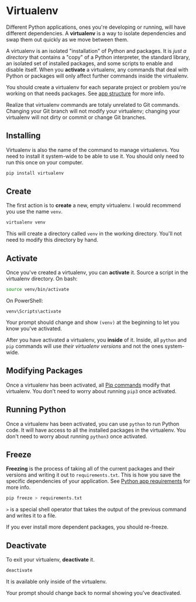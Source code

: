 # Virtualenv

Different Python applications, ones you're developing or running, will have different dependencies.
A **virtualenv** is a way to isolate dependencies and swap them out quickly as we move between them.

A virtualenv is an isolated "installation" of Python and packages.
It is _just a directory_ that contains a "copy" of a Python interpreter, the standard library, an isolated set of installed packages, and some scripts to enable and disable itself.
When you **activate** a virtualenv, any commands that deal with Python or packages will only affect further commands inside the virtualenv.

You should create a virtualenv for each separate project or problem you're working on that needs packages.
See [app structure](/notes/py-app-structure.md) for more info.

Realize that virtualenv commands are totaly unrelated to Git commands.
Changing your Git branch will not modify your virtualenv; changing your virtualenv will not dirty or commit or change Git branches.

## Installing

Virtualenv is also the name of the command to manage virtualenvs.
You need to install it system-wide to be able to use it.
You should only need to run this once on your computer.

```bash
pip install virtualenv
```

## Create

The first action is to **create** a new, empty virtualenv.
I would recommend you use the name `venv`.

```bash
virtualenv venv
```

This will create a directory called `venv` in the working directory.
You'll not need to modify this directory by hand.

## Activate

Once you've created a virtualenv, you can **activate** it.
Source a script in the virtualenv directory.
On bash:

```bash
source venv/bin/activate
```

On PowerShell:

```
venv\Scripts\activate
```

Your prompt should change and show `(venv)` at the beginning to let you know you've activated.

After you have activated a virtualenv, you **inside** of it.
Inside, all `python` and `pip` commands will use _their virtualenv versions_ and not the ones system-wide.

## Modifying Packages

Once a virtualenv has been activated, all [Pip commands](/notes/py-pip.md) modify that virtualenv.
You don't need to worry about running `pip3` once activated.

## Running Python

Once a virtualenv has been activated, you can use `python` to run Python code.
It will have access to all the installed packages in the virtualenv.
You don't need to worry about running `python3` once activated.

## Freeze

**Freezing** is the process of taking all of the current packages and their versions and writing it out to `requirements.txt`.
This is how you save the specific dependencies of your application.
See [Python app requirements](/notes/py-app-requirements.md) for more info.

```bash
pip freeze > requirements.txt
```

`>` is a special shell operator that takes the output of the previous command and writes it to a file.

If you ever install more dependent packages, you should re-freeze.

## Deactivate

To exit your virtualenv, **deactivate** it.

```bash
deactivate
```

It is available only inside of the virtualenv.

Your prompt should change back to normal showing you've deactivated.

